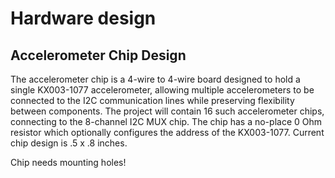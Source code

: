 
# Hardware design

## Accelerometer Chip Design

The accelerometer chip is a 4-wire to 4-wire board designed to hold a single KX003-1077 accelerometer, allowing multiple accelerometers to be connected to the I2C communication lines while preserving flexibility between components.  The project will contain 16 such accelerometer chips, connecting to the 8-channel I2C MUX chip.  The chip has a no-place 0 Ohm resistor which optionally configures the address of the KX003-1077.  Current chip design is .5 x .8 inches.

Chip needs mounting holes!
